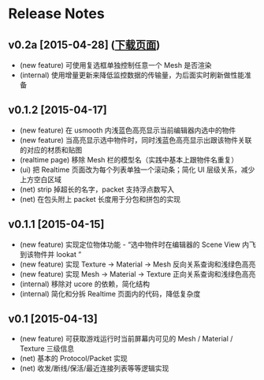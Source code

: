 
# Release Notes

## v0.2a [2015-04-28] ([下载页面](https://github.com/SeaSunOpenSource/usmooth/releases/tag/0.2a))

- (new feature) 可使用复选框单独控制任意一个 Mesh 是否渲染
- (internal) 使用增量更新来降低监控数据的传输量，为后面实时刷新做性能准备

## v0.1.2 [2015-04-17] 

- (new feature) 在 usmooth 内浅蓝色高亮显示当前编辑器内选中的物件
- (new feature) 当高亮显示选中物件时，同时浅蓝色高亮显示出跟该物件关联的对应的材质和贴图 
- (realtime page) 移除 Mesh 栏的模型名（实践中基本上跟物件名重复）
- (ui) 把 Realtime 页面改为每个列表单独一个滚动条；简化 UI 层级关系，减少上方空白区域
- (net) strip 掉超长的名字，packet 支持浮点数写入
- (net) 在包头附上 packet 长度用于分包和拼包的实现

## v0.1.1 [2015-04-15] 

- (new feature) 实现定位物体功能 - “选中物件时在编辑器的 Scene View 内飞到该物件并 lookat ”
- (new feature) 实现 Texture -> Material -> Mesh 反向关系查询和浅绿色高亮 
- (new feature) 实现 Mesh -> Material -> Texture 正向关系查询和浅绿色高亮
- (internal) 移除对 ucore 的依赖，简化结构
- (internal) 简化和分拆 Realtime 页面内的代码，降低复杂度

## v0.1 [2015-04-13] 

- (new feature) 可获取游戏运行时当前屏幕内可见的 Mesh / Material / Texture 三级信息
- (net) 基本的 Protocol/Packet 实现
- (net) 收发/断线/保活/最近连接列表等等逻辑实现








